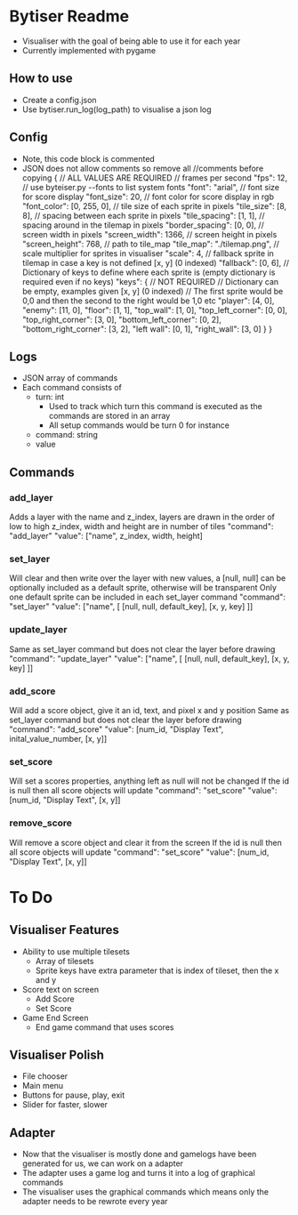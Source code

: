 # Bytiser Readme
- Visualiser with the goal of being able to use it for each year
- Currently implemented with pygame

## How to use
- Create a config.json
- Use bytiser.run_log(log_path) to visualise a json log

## Config
- Note, this code block is commented
- JSON does not allow comments so remove all //comments before copying 
{
    // ALL VALUES ARE REQUIRED
    // frames per second
    "fps": 12,
    // use byteiser.py --fonts to list system fonts
    "font": "arial",
    // font size for score display
    "font_size": 20,
    // font color for score display in rgb
    "font_color": [0, 255, 0],
    // tile size of each sprite in pixels
    "tile_size": [8, 8],
    // spacing between each sprite in pixels
    "tile_spacing": [1, 1],
    // spacing around in the tilemap in pixels
    "border_spacing": [0, 0],
    // screen width in pixels
    "screen_width": 1366,
    // screen height in pixels
    "screen_height": 768,
    // path to tile_map
    "tile_map": "./tilemap.png",
    // scale multiplier for sprites in visualiser
    "scale": 4,
    // fallback sprite in tilemap in case a key is not defined [x, y] (0 indexed)
    "fallback": [0, 6],
    // Dictionary of keys to define where each sprite is (empty dictionary is required even if no keys)
    "keys": {
        // NOT REQUIRED
        // Dictionary can be empty, examples given [x, y] (0 indexed)
        // The first sprite would be 0,0 and then the second to the right would be 1,0 etc
        "player": [4, 0],
        "enemy": [11, 0],
        "floor": [1, 1],
        "top_wall": [1, 0],
        "top_left_corner": [0, 0],
        "top_right_corner": [3, 0],
        "bottom_left_corner": [0, 2],
        "bottom_right_corner": [3, 2],
        "left wall": [0, 1],
        "right_wall": [3, 0]
    }
}

## Logs
- JSON array of commands
- Each command consists of
    - turn: int
        - Used to track which turn this command is executed as the commands are stored in an array
        - All setup commands would be turn 0 for instance
    - command: string
    - value

## Commands
### add_layer
Adds a layer with the name and z_index, layers are drawn in the order of low to high z_index, width and height are in number of tiles
"command": "add_layer"
"value": ["name", z_index, width, height]
### set_layer
Will clear and then write over the layer with new values, a [null, null] can be optionally included as a default sprite, otherwise will be transparent
Only one default sprite can be included in each set_layer command
"command": "set_layer"
"value": ["name", [
    [null, null, default_key],
    [x, y, key]
]]
### update_layer
Same as set_layer command but does not clear the layer before drawing
"command": "update_layer"
"value": ["name", [
    [null, null, default_key],
    [x, y, key]
]]
### add_score
Will add a score object, give it an id, text, and pixel x and y position
Same as set_layer command but does not clear the layer before drawing
"command": "add_score"
"value": [num_id, "Display Text", inital_value_number, [x, y]]
### set_score
Will set a scores properties, anything left as null will not be changed
If the id is null then all score objects will update
"command": "set_score"
"value": [num_id, "Display Text", [x, y]]
### remove_score
Will remove a score object and clear it from the screen
If the id is null then all score objects will update
"command": "set_score"
"value": [num_id, "Display Text", [x, y]]

# To Do
## Visualiser Features
- Ability to use multiple tilesets
    - Array of tilesets
    - Sprite keys have extra parameter that is index of tileset, then the x and y
- Score text on screen
    - Add Score
    - Set Score
- Game End Screen
    - End game command that uses scores
## Visualiser Polish
- File chooser
- Main menu
- Buttons for pause, play, exit
- Slider for faster, slower
## Adapter
- Now that the visualiser is mostly done and gamelogs have been generated for us, we can work on a adapter
- The adapter uses a game log and turns it into a log of graphical commands 
- The visualiser uses the graphical commands which means only the adapter needs to be rewrote every year